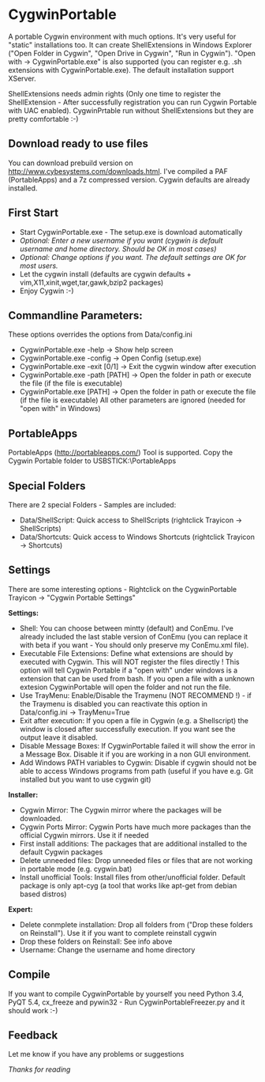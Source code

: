 CygwinPortable
==============

A portable Cygwin environment with much options. It's very useful for "static" installations too. It can create ShellExtensions in Windows Explorer ("Open Folder in Cygwin", "Open Drive in Cygwin", "Run in Cygwin").  "Open with -> CygwinPortable.exe" is also supported (you can register e.g. .sh extensions with CygwinPortable.exe). The default installation support XServer. 

ShellExtensions needs admin rights (Only one time to register the ShellExtension - After successfully registration you can run Cygwin Portable with UAC enabled). CygwinPrtable run without ShellExtensions but they are pretty comfortable :-)

Download ready to use files
-----
You can download prebuild version on http://www.cybesystems.com/downloads.html. I've compiled a PAF (PortableApps) and a 7z compressed version. Cygwin defaults are already installed.

First Start
-----
 - Start CygwinPortable.exe - The setup.exe is download automatically
 - *Optional: Enter a new username if you want (cygwin is default username and home directory. Should be OK in most cases)*
 - *Optional: Change options if you want. The default settings are OK for most users.* 
 - Let the cygwin install (defaults are cygwin defaults + vim,X11,xinit,wget,tar,gawk,bzip2 packages)
 - Enjoy Cygwin :-)

Commandline Parameters:
-----
These options overrides the options from Data/config.ini

 - CygwinPortable.exe -help		-> Show help screen 
 - CygwinPortable.exe -config 		-> Open Config (setup.exe) 
 - CygwinPortable.exe -exit [0/1]	-> Exit the cygwin window after execution 
 - CygwinPortable.exe -path [PATH] -> Open the folder in path or execute the file (if the file is executable)  
 - CygwinPortable.exe [PATH] 		-> Open the folder in path or execute the file (if the file is executable) All other parameters are ignored (needed for "open with" in Windows)

PortableApps
-----
PortableApps (http://portableapps.com/) Tool is supported. Copy the Cygwin Portable folder to USBSTICK:\PortableApps

Special Folders
-----
There are 2 special Folders - Samples are included: 

- Data/ShellScript: Quick access to ShellScripts (rightclick Trayicon -> ShellScripts)
- Data/Shortcuts: Quick access to Windows Shortcuts (rightclick Trayicon -> Shortcuts)

Settings
-----

There are some interesting options - Rightclick on the CygwinPortable Trayicon -> "Cygwin Portable Settings"

**Settings:**

 - Shell: You can choose between mintty (default) and ConEmu. I've already included the last stable version of ConEmu (you can replace it with beta if you want - You should only preserve my ConEmu.xml file).
 - Executable File Extensions: Define what extensions are should by executed with Cygwin. This will NOT register the files directly ! This option will tell Cygwin Portable if a "open with" under windows is a extension that can be used from bash. If you open a file with a unknown extesion CygwinPortable will open the folder and not run the file.
 - Use TrayMenu: Enable/Disable the Traymenu (NOT RECOMMEND !) - if the Traymenu is disabled you can reactivate this option in Data/config.ini -> TrayMenu=True
 - Exit after execution: If you open a file in Cygwin (e.g. a Shellscript) the window is closed after successfully execution. If you want see the output leave it disabled.
 - Disable Message Boxes: If CygwinPortable failed it will show the error in a Message Box. Disable it if you are working in a non GUI environment.
 - Add Windows PATH variables to Cygwin: Disable if cygwin should not be able to access Windows programs from path (useful if you have e.g. Git installed but you want to use cygwin git)

**Installer:**

- Cygwin Mirror: The Cygwin mirror where the packages will be downloaded.
- Cygwin Ports Mirror: Cygwin Ports have much more packages than the official Cygwin mirrors. Use it if needed
- First install additions: The packages that are additional installed to the default Cygwin packages
- Delete unneeded files: Drop unneeded files  or files that are not working in portable mode (e.g. cygwin.bat)
- Install unofficial Tools: Install files from other/unofficial folder. Default package is only apt-cyg (a tool that works like apt-get from debian based distros)

**Expert:**

- Delete conmplete installation: Drop all folders from ("Drop these folders on Reinstall"). Use it if you want to complete reinstall cygwin
- Drop these folders on Reinstall: See info above
- Username: Change the username and home directory 

Compile
-----

If you want to compile CygwinPortable by yourself you need Python 3.4, PyQT 5.4, cx_freeze and pywin32 - Run CygwinPortableFreezer.py and it should work :-)

Feedback
-----

Let me know if you have any problems or suggestions

*Thanks for reading*

